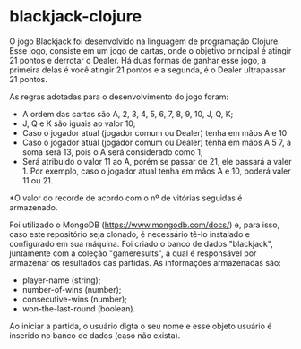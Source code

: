 # blackjack-clojure

O jogo Blackjack foi desenvolvido na linguagem de programação Clojure. Esse jogo, consiste em um jogo de cartas, onde o objetivo principal é atingir 21 pontos e derrotar o Dealer. Há duas formas de ganhar esse jogo, a primeira delas é você atingir 21 pontos e a segunda, é o Dealer ultrapassar 21 pontos.

As regras adotadas para o desenvolvimento do jogo foram:
- A ordem das cartas são A, 2, 3, 4, 5, 6, 7, 8, 9, 10, J, Q, K;
- J, Q e K são iguais ao valor 10;
- Caso o jogador atual (jogador comum ou Dealer) tenha em mãos A e 10
- Caso o jogador atual (jogador comum ou Dealer) tenha em mãos A 5 7, a soma será 13, pois o A será considerado como 1;
- Será atribuido o valor 11 ao A, porém se passar de 21, ele passará a valer 1. Por exemplo, caso o jogador atual tenha em mãos A e 10, poderá valer 11 ou 21.

*O valor do recorde de acordo com o nº de vitórias seguidas é armazenado.

Foi utilizado o MongoDB (https://www.mongodb.com/docs/) e, para isso, caso este repositório seja clonado, é necessário tê-lo instalado e configurado em sua máquina. Foi criado o banco de dados "blackjack", juntamente com a coleção "gameresults", a qual é responsável por armazenar os resultados das partidas. As informações armazenadas são:
- player-name (string);
- number-of-wins (number);
- consecutive-wins (number);
- won-the-last-round (boolean).

Ao iniciar a partida, o usuário digta o seu nome e esse objeto usuário é inserido no banco de dados (caso não exista).
